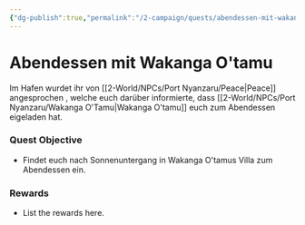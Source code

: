 ```yaml
---
{"dg-publish":true,"permalink":"/2-campaign/quests/abendessen-mit-wakanga-o-tamu/","tags":["quest"]}
---
```



# Abendessen mit Wakanga O'tamu

Im Hafen wurdet ihr von [[2-World/NPCs/Port Nyanzaru/Peace\|Peace]] angesprochen , welche euch darüber informierte, dass [[2-World/NPCs/Port Nyanzaru/Wakanga O'Tamu\|Wakanga O'tamu]]  euch zum Abendessen eigeladen hat.

### Quest Objective

- Findet euch nach Sonnenuntergang in Wakanga O'tamus Villa zum Abendessen ein.

### Rewards

- List the rewards here.

